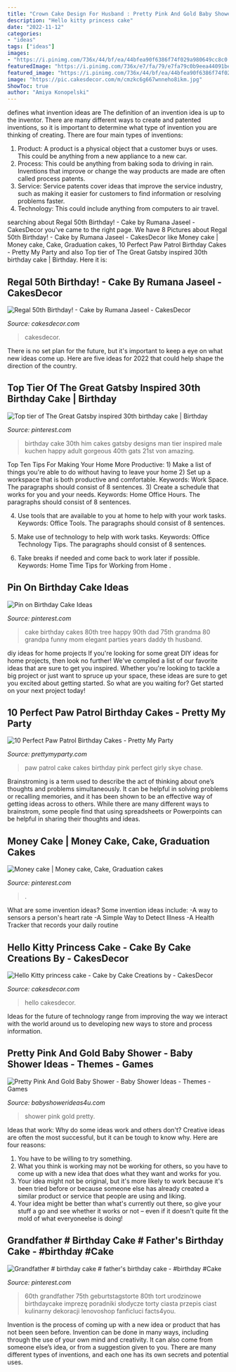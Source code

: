 ```yaml
---
title: "Crown Cake Design For Husband : Pretty Pink And Gold Baby Shower"
description: "Hello kitty princess cake"
date: "2022-11-12"
categories:
- "ideas"
tags: ["ideas"]
images:
- "https://i.pinimg.com/736x/44/bf/ea/44bfea90f6386f74f029a980649cc8c0.jpg"
featuredImage: "https://i.pinimg.com/736x/e7/fa/79/e7fa79c0b9eea44091be7cf2d4f749f4.jpg"
featured_image: "https://i.pinimg.com/736x/44/bf/ea/44bfea90f6386f74f029a980649cc8c0.jpg"
image: "https://pic.cakesdecor.com/m/cmzkc6g667wnneho8ikm.jpg"
ShowToc: true
author: "Amiya Konopelski"
---
```



defines what invention ideas are
The definition of an invention idea is up to the inventor. 
There are many different ways to create and patented inventions, so it is important to determine what type of invention you are thinking of creating. There are four main types of inventions: 
1) Product: A product is a physical object that a customer buys or uses. This could be anything from a new appliance to a new car. 
2) Process: This could be anything from baking soda to driving in rain. Inventions that improve or change the way products are made are often called process patents. 
3) Service: Service patents cover ideas that improve the service industry, such as making it easier for customers to find information or resolving problems faster. 
4) Technology: This could include anything from computers to air travel.

	

		
searching about Regal 50th Birthday! - Cake by Rumana Jaseel - CakesDecor you've came to the right page. We have 8 Pictures about Regal 50th Birthday! - Cake by Rumana Jaseel - CakesDecor like Money cake | Money cake, Cake, Graduation cakes, 10 Perfect Paw Patrol Birthday Cakes - Pretty My Party and also Top tier of The Great Gatsby inspired 30th birthday cake | Birthday. Here it is:
		
    
## Regal 50th Birthday! - Cake By Rumana Jaseel - CakesDecor

<img loading=lazy src="https://pic.cakesdecor.com/m/lnputfatqhmbktpilsuq.jpg" onerror="this.onerror=null;this.src='https://tse2.mm.bing.net/th?id=OIP.cNohCPJ-yBXcrV8xxQ0BkwHaLH&amp;pid=15.1';" alt="Regal 50th Birthday! - Cake by Rumana Jaseel - CakesDecor">

_Source: cakesdecor.com_

>cakesdecor. 

	

There is no set plan for the future, but it's important to keep a eye on what new ideas come up. Here are five ideas for 2022 that could help shape the direction of the country.

    
## Top Tier Of The Great Gatsby Inspired 30th Birthday Cake | Birthday

<img loading=lazy src="https://i.pinimg.com/originals/f3/3a/72/f33a727f900fcc646ed26e76a3f8abaf.jpg" onerror="this.onerror=null;this.src='https://tse1.mm.bing.net/th?id=OIP.HKPNs-9iuNDqcJ9sE-LacgHaJ4&amp;pid=15.1';" alt="Top tier of The Great Gatsby inspired 30th birthday cake | Birthday">

_Source: pinterest.com_

>birthday cake 30th him cakes gatsby designs man tier inspired male kuchen happy adult gorgeous 40th gats 21st von amazing. 

	

Top Ten Tips For Making Your Home More Productive: 1) Make a list of things you're able to do without having to leave your home
2) Set up a workspace that is both productive and comfortable. Keywords: Work Space. The paragraphs should consist of 8 sentences.
3) Create a schedule that works for you and your needs. Keywords: Home Office Hours. The paragraphs should consist of 8 sentences.

4) Use tools that are available to you at home to help with your work tasks. Keywords: Office Tools. The paragraphs should consist of 8 sentences.

5) Make use of technology to help with work tasks. Keywords: Office Technology Tips. The paragraphs should consist of 8 sentences.

6) Take breaks if needed and come back to work later if possible. Keywords: Home Time Tips for Working from Home .

    
## Pin On Birthday Cake Ideas

<img loading=lazy src="https://i.pinimg.com/736x/1b/00/7f/1b007ffdcb1f94a26bc767b1a6d3aca7.jpg" onerror="this.onerror=null;this.src='https://tse2.mm.bing.net/th?id=OIP.WttjZ2kvd8AdvI9RJe7KYAHaGb&amp;pid=15.1';" alt="Pin on Birthday Cake Ideas">

_Source: pinterest.com_

>cake birthday cakes 80th tree happy 90th dad 75th grandma 80 grandpa funny mom elegant parties years daddy th husband. 

	

diy ideas for home projects
If you're looking for some great DIY ideas for home projects, then look no further! We've compiled a list of our favorite ideas that are sure to get you inspired.
Whether you're looking to tackle a big project or just want to spruce up your space, these ideas are sure to get you excited about getting started. So what are you waiting for? Get started on your next project today!

    
## 10 Perfect Paw Patrol Birthday Cakes - Pretty My Party

<img loading=lazy src="https://www.prettymyparty.com/wp-content/uploads/2016/04/girly-paw-patrol-cake-2.jpg" onerror="this.onerror=null;this.src='https://tse3.mm.bing.net/th?id=OIP.nYKRKYjloskWKmhjGn4sogHaLH&amp;pid=15.1';" alt="10 Perfect Paw Patrol Birthday Cakes - Pretty My Party">

_Source: prettymyparty.com_

>paw patrol cake cakes birthday pink perfect girly skye chase. 

	

Brainstroming is a term used to describe the act of thinking about one’s thoughts and problems simultaneously. It can be helpful in solving problems or recalling memories, and it has been shown to be an effective way of getting ideas across to others. While there are many different ways to brainstrom, some people find that using spreadsheets or Powerpoints can be helpful in sharing their thoughts and ideas.

    
## Money Cake | Money Cake, Cake, Graduation Cakes

<img loading=lazy src="https://i.pinimg.com/736x/e7/fa/79/e7fa79c0b9eea44091be7cf2d4f749f4.jpg" onerror="this.onerror=null;this.src='https://tse2.mm.bing.net/th?id=OIP.i0HAkLtS2FecU0B-Oa4RUAHaJ3&amp;pid=15.1';" alt="Money cake | Money cake, Cake, Graduation cakes">

_Source: pinterest.com_

>. 

	

What are some invention ideas?
Some invention ideas include:
-A way to sensors a person's heart rate 
-A Simple Way to Detect Illness 
-A Health Tracker that records your daily routine

    
## Hello Kitty Princess Cake - Cake By Cake Creations By - CakesDecor

<img loading=lazy src="https://pic.cakesdecor.com/m/cmzkc6g667wnneho8ikm.jpg" onerror="this.onerror=null;this.src='https://tse3.mm.bing.net/th?id=OIP.pw_OpuZXn1KR2WsqYo5TnAHaJ3&amp;pid=15.1';" alt="Hello Kitty princess cake - Cake by Cake Creations by - CakesDecor">

_Source: cakesdecor.com_

>hello cakesdecor. 

	

Ideas for the future of technology range from improving the way we interact with the world around us to developing new ways to store and process information.

    
## Pretty Pink And Gold Baby Shower - Baby Shower Ideas - Themes - Games

<img loading=lazy src="http://www.babyshowerideas4u.com/wp-content/uploads/2017/10/Pretty-Pink-And-Gold-Baby-Shower-Shimmering-Sweet-Station-600x726.jpeg" onerror="this.onerror=null;this.src='https://tse2.mm.bing.net/th?id=OIP.LcWiLI3MPhhWSePcK8NMDAHaI9&amp;pid=15.1';" alt="Pretty Pink And Gold Baby Shower - Baby Shower Ideas - Themes - Games">

_Source: babyshowerideas4u.com_

>shower pink gold pretty. 

	

Ideas that work: Why do some ideas work and others don't?
Creative ideas are often the most successful, but it can be tough to know why. Here are four reasons:
1. You have to be willing to try something.
2. What you think is working may not be working for others, so you have to come up with a new idea that does what they want and works for you.
3. Your idea might not be original, but it's more likely to work because it's been tried before or because someone else has already created a similar product or service that people are using and liking.
4. Your idea might be better than what's currently out there, so give your stuff a go and see whether it works or not – even if it doesn't quite fit the mold of what everyoneelse is doing!

    
## Grandfather # Birthday Cake # Father&#039;s Birthday Cake - #birthday #Cake

<img loading=lazy src="https://i.pinimg.com/736x/44/bf/ea/44bfea90f6386f74f029a980649cc8c0.jpg" onerror="this.onerror=null;this.src='https://tse4.mm.bing.net/th?id=OIP.WSi_uPlwlgTetC0EbVSMyQHaNK&amp;pid=15.1';" alt="Grandfather # birthday cake # father&#039;s birthday cake - #birthday #Cake">

_Source: pinterest.com_

>60th grandfather 75th geburtstagstorte 80th tort urodzinowe birthdaycake imprezę poradniki słodycze torty ciasta przepis ciast kulinarny dekoracji lenovoshop fanficluci facts4you. 

	

Invention is the process of coming up with a new idea or product that has not been seen before. Invention can be done in many ways, including through the use of your own mind and creativity. It can also come from someone else’s idea, or from a suggestion given to you. There are many different types of inventions, and each one has its own secrets and potential uses.

